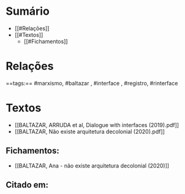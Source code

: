 # Sumário
- [[#Relações]]
- [[#Textos]]
	- [[#Fichamentos]]
# Relações
==tags:== #marxismo, #baltazar , #interface , #registro, #rinterface  
# Textos 
- [[BALTAZAR, ARRUDA et al, Dialogue with interfaces (2019).pdf]]
- [[BALTAZAR, Não existe arquitetura decolonial (2020).pdf]]
## Fichamentos:
- [[BALTAZAR, Ana - não existe arquitetura decolonial (2020)]]
## Citado em:

